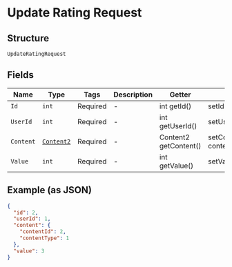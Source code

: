 
# Update Rating Request

## Structure

`UpdateRatingRequest`

## Fields

| Name | Type | Tags | Description | Getter | Setter |
|  --- | --- | --- | --- | --- | --- |
| `Id` | `int` | Required | - | int getId() | setId(int id) |
| `UserId` | `int` | Required | - | int getUserId() | setUserId(int userId) |
| `Content` | [`Content2`](../../doc/models/content-2.md) | Required | - | Content2 getContent() | setContent(Content2 content) |
| `Value` | `int` | Required | - | int getValue() | setValue(int value) |

## Example (as JSON)

```json
{
  "id": 2,
  "userId": 1,
  "content": {
    "contentId": 2,
    "contentType": 1
  },
  "value": 3
}
```

